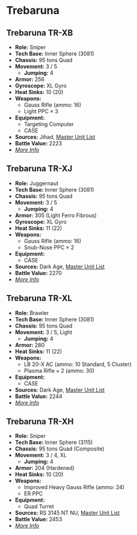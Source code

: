 # Trebaruna
## Trebaruna TR-XB
- **Role:** Sniper
- **Tech Base:** Inner Sphere (3081)
- **Chassis:** 95 tons Quad
- **Movement:** 3 / 5
  - **Jumping:** 4
- **Armor:** 256
- **Gyroscope:** XL Gyro
- **Heat Sinks:** 10 (20)
- **Weapons:**
  - Gauss Rifle (ammo: 16)
  - Light PPC × 3
- **Equipment:**
  - Targeting Computer
  - CASE
- **Sources:** Jihad, [Master Unit List](http://masterunitlist.info/Unit/Details/3292/trebaruna-tr-xb)
- **Battle Value:** 2223
- [*More Info*](trebaruna/trebaruna_tr-xb.md)

## Trebaruna TR-XJ
- **Role:** Juggernaut
- **Tech Base:** Inner Sphere (3081)
- **Chassis:** 95 tons Quad
- **Movement:** 3 / 5
  - **Jumping:** 4
- **Armor:** 305 (Light Ferro Fibrous)
- **Gyroscope:** XL Gyro
- **Heat Sinks:** 11 (22)
- **Weapons:**
  - Gauss Rifle (ammo: 16)
  - Snub-Nose PPC × 2
- **Equipment:**
  - CASE
- **Sources:** Dark Age, [Master Unit List](http://masterunitlist.info/Unit/Details/3293/trebaruna-tr-xj)
- **Battle Value:** 2270
- [*More Info*](trebaruna/trebaruna_tr-xj.md)

## Trebaruna TR-XL
- **Role:** Brawler
- **Tech Base:** Inner Sphere (3081)
- **Chassis:** 95 tons Quad
- **Movement:** 3 / 5, Light
  - **Jumping:** 4
- **Armor:** 280
- **Heat Sinks:** 11 (22)
- **Weapons:**
  - LB 20-X AC (ammo: 10 Standard, 5 Cluster)
  - Plasma Rifle × 2 (ammo: 30)
- **Equipment:**
  - CASE
- **Sources:** Dark Age, [Master Unit List](http://masterunitlist.info/Unit/Details/3294/trebaruna-tr-xl)
- **Battle Value:** 2244
- [*More Info*](trebaruna/trebaruna_tr-xl.md)

## Trebaruna TR-XH
- **Role:** Sniper
- **Tech Base:** Inner Sphere (3115)
- **Chassis:** 95 tons Quad (Composite)
- **Movement:** 3 / 4, XL
  - **Jumping:** 4
- **Armor:** 204 (Hardened)
- **Heat Sinks:** 10 (20)
- **Weapons:**
  - Improved Heavy Gauss Rifle (ammo: 24)
  - ER PPC
- **Equipment:**
  - Quad Turret
- **Sources:** RS 3145 NT NU, [Master Unit List](http://masterunitlist.info/Unit/Details/6834/trebaruna-tr-xh)
- **Battle Value:** 2453
- [*More Info*](trebaruna/trebaruna_tr-xh.md)

